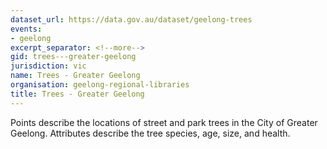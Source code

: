 ```yaml
---
dataset_url: https://data.gov.au/dataset/geelong-trees
events:
- geelong
excerpt_separator: <!--more-->
gid: trees---greater-geelong
jurisdiction: vic
name: Trees - Greater Geelong
organisation: geelong-regional-libraries
title: Trees - Greater Geelong
---
```


Points describe the locations of street and park trees in the City of Greater Geelong. Attributes describe the tree species, age, size, and health.